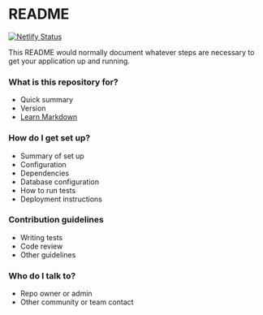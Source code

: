 # README #

[![Netlify Status](https://api.netlify.com/api/v1/badges/87b48887-0e96-4bea-b0d4-f173aee2e9cf/deploy-status)](https://app.netlify.com/sites/pc-mr/deploys)

This README would normally document whatever steps are necessary to get your application up and running.

### What is this repository for? ###

* Quick summary
* Version
* [Learn Markdown](https://bitbucket.org/tutorials/markdowndemo)

### How do I get set up? ###

* Summary of set up
* Configuration
* Dependencies
* Database configuration
* How to run tests
* Deployment instructions

### Contribution guidelines ###

* Writing tests
* Code review
* Other guidelines

### Who do I talk to? ###

* Repo owner or admin
* Other community or team contact